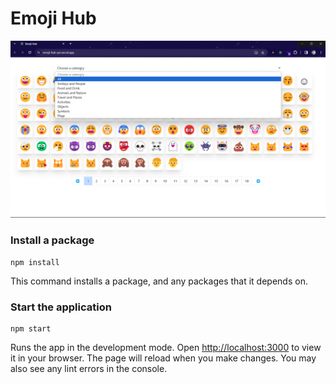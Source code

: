 # Emoji Hub
![Desktop.png](https://github.com/gauravagrwal/Emoji-Hub/blob/main/screenshots/Desktop.png)

### Install a package
```
npm install
```
This command installs a package, and any packages that it depends on.

### Start the application
```
npm start
```

Runs the app in the development mode. Open [http://localhost:3000](http://localhost:3000) to view it in your browser. The page will reload when you make changes. You may also see any lint errors in the console.
